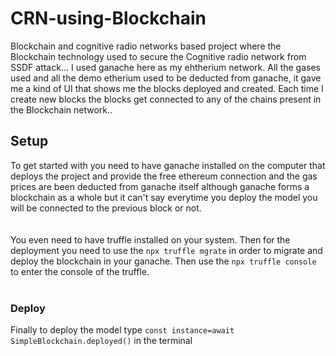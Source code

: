 # CRN-using-Blockchain
Blockchain and cognitive radio networks based project where the Blockchain technology used to secure the Cognitive radio network from SSDF attack...
I used ganache here as my ehtherium network.
All the gases used and all the demo etherium used to be deducted from ganache, it gave me a kind of UI that shows me the blocks deployed and created.
Each time I create new blocks the blocks get connected to any of the chains present in the Blockchain network..
## Setup
To get started with you need to have ganache installed on the computer that deploys the project and provide the free ethereum connection and the gas prices are been deducted from ganache itself although ganache forms a blockchain as a whole but it can't say everytime you deploy the model you will be connected to the previous block or not.
<br><br><br>
You even need to have truffle installed on your system.
Then for the deployment you need to use the `npx truffle mgrate` in order to migrate and deploy the blockchain in your ganache.
Then use the `npx truffle console` to enter the console of the truffle.
<br><br>
### Deploy 
Finally to deploy the model type `const instance=await SimpleBlockchain.deployed()` in the terminal
